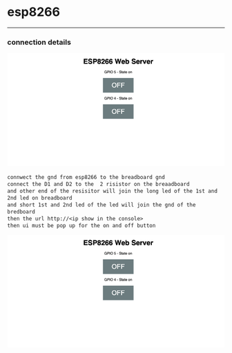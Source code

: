 # esp8266 

---

### connection details 

![img](https://github.com/adarshkumarsingh83/arduino/blob/master/APPLICATION/esp8266-web-server-led-app/server-console.png)

```
connwect the gnd from esp8266 to the breadboard gnd 
connect the D1 and D2 to the  2 risistor on the breaadboard 
and other end of the resisitor will join the long led of the 1st and 2nd led on breadboard 
and short 1st and 2nd led of the led will join the gnd of the bredboard 
then the url http://<ip show in the console> 
then ui must be pop up for the on and off button 

```


![img](https://github.com/adarshkumarsingh83/arduino/blob/master/APPLICATION/esp8266-web-server-led-app/server-console.png)
